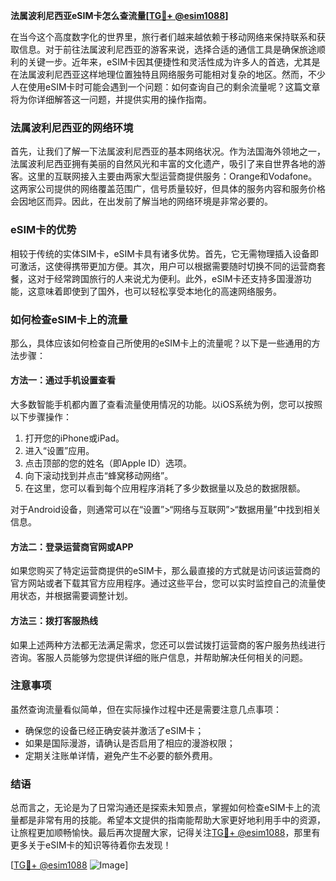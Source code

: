 **法属波利尼西亚eSIM卡怎么查流量[[TG💪+ @esim1088](https://t.me/s/esim1088)]**

在当今这个高度数字化的世界里，旅行者们越来越依赖于移动网络来保持联系和获取信息。对于前往法属波利尼西亚的游客来说，选择合适的通信工具是确保旅途顺利的关键一步。近年来，eSIM卡因其便捷性和灵活性成为许多人的首选，尤其是在法属波利尼西亚这样地理位置独特且网络服务可能相对复杂的地区。然而，不少人在使用eSIM卡时可能会遇到一个问题：如何查询自己的剩余流量呢？这篇文章将为你详细解答这一问题，并提供实用的操作指南。

### 法属波利尼西亚的网络环境

首先，让我们了解一下法属波利尼西亚的基本网络状况。作为法国海外领地之一，法属波利尼西亚拥有美丽的自然风光和丰富的文化遗产，吸引了来自世界各地的游客。这里的互联网接入主要由两家大型运营商提供服务：Orange和Vodafone。这两家公司提供的网络覆盖范围广，信号质量较好，但具体的服务内容和服务价格会因地区而异。因此，在出发前了解当地的网络环境是非常必要的。

### eSIM卡的优势

相较于传统的实体SIM卡，eSIM卡具有诸多优势。首先，它无需物理插入设备即可激活，这使得携带更加方便。其次，用户可以根据需要随时切换不同的运营商套餐，这对于经常跨国旅行的人来说尤为便利。此外，eSIM卡还支持多国漫游功能，这意味着即使到了国外，也可以轻松享受本地化的高速网络服务。

### 如何检查eSIM卡上的流量

那么，具体应该如何检查自己所使用的eSIM卡上的流量呢？以下是一些通用的方法步骤：

#### 方法一：通过手机设置查看
大多数智能手机都内置了查看流量使用情况的功能。以iOS系统为例，您可以按照以下步骤操作：
1. 打开您的iPhone或iPad。
2. 进入“设置”应用。
3. 点击顶部的您的姓名（即Apple ID）选项。
4. 向下滚动找到并点击“蜂窝移动网络”。
5. 在这里，您可以看到每个应用程序消耗了多少数据量以及总的数据限额。

对于Android设备，则通常可以在“设置”>“网络与互联网”>“数据用量”中找到相关信息。

#### 方法二：登录运营商官网或APP
如果您购买了特定运营商提供的eSIM卡，那么最直接的方式就是访问该运营商的官方网站或者下载其官方应用程序。通过这些平台，您可以实时监控自己的流量使用状态，并根据需要调整计划。

#### 方法三：拨打客服热线
如果上述两种方法都无法满足需求，您还可以尝试拨打运营商的客户服务热线进行咨询。客服人员能够为您提供详细的账户信息，并帮助解决任何相关的问题。

### 注意事项

虽然查询流量看似简单，但在实际操作过程中还是需要注意几点事项：
- 确保您的设备已经正确安装并激活了eSIM卡；
- 如果是国际漫游，请确认是否启用了相应的漫游权限；
- 定期关注账单详情，避免产生不必要的额外费用。

### 结语

总而言之，无论是为了日常沟通还是探索未知景点，掌握如何检查eSIM卡上的流量都是非常有用的技能。希望本文提供的指南能帮助大家更好地利用手中的资源，让旅程更加顺畅愉快。最后再次提醒大家，记得关注[TG💪+ @esim1088](https://t.me/s/esim1088)，那里有更多关于eSIM卡的知识等待着你去发现！

[[TG💪+ @esim1088](https://t.me/s/esim1088) ![Image](https://i.postimg.cc/4NQfJmqS/Snipaste-2025-05-13-00-14-12.png)]